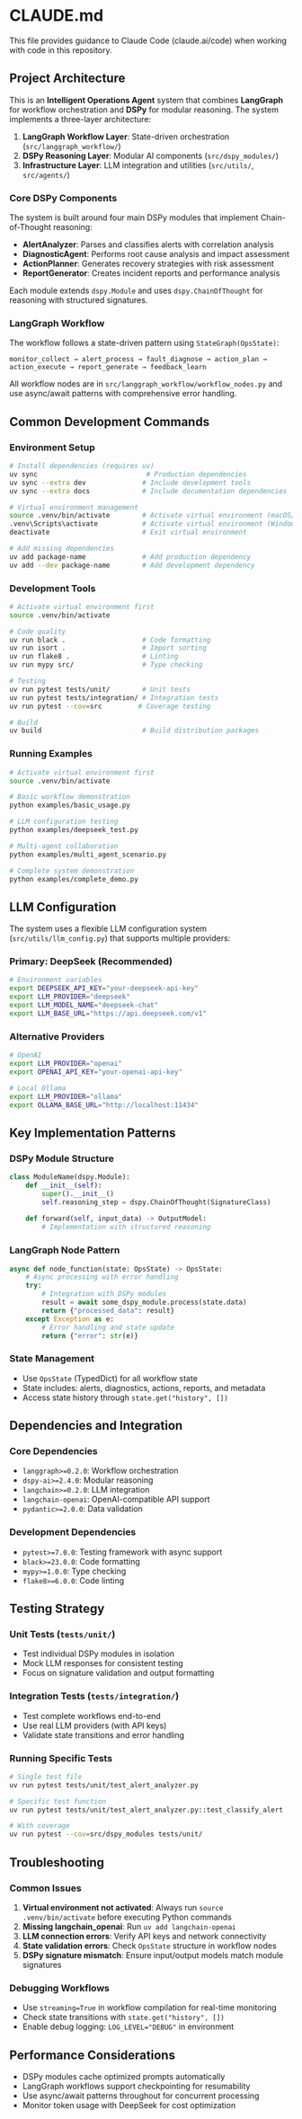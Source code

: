 # CLAUDE.md

This file provides guidance to Claude Code (claude.ai/code) when working with code in this repository.

## Project Architecture

This is an **Intelligent Operations Agent** system that combines **LangGraph** for workflow orchestration and **DSPy** for modular reasoning. The system implements a three-layer architecture:

1. **LangGraph Workflow Layer**: State-driven orchestration (`src/langgraph_workflow/`)
2. **DSPy Reasoning Layer**: Modular AI components (`src/dspy_modules/`)
3. **Infrastructure Layer**: LLM integration and utilities (`src/utils/`, `src/agents/`)

### Core DSPy Components

The system is built around four main DSPy modules that implement Chain-of-Thought reasoning:

- **AlertAnalyzer**: Parses and classifies alerts with correlation analysis
- **DiagnosticAgent**: Performs root cause analysis and impact assessment
- **ActionPlanner**: Generates recovery strategies with risk assessment
- **ReportGenerator**: Creates incident reports and performance analysis

Each module extends `dspy.Module` and uses `dspy.ChainOfThought` for reasoning with structured signatures.

### LangGraph Workflow

The workflow follows a state-driven pattern using `StateGraph(OpsState)`:

```
monitor_collect → alert_process → fault_diagnose → action_plan → action_execute → report_generate → feedback_learn
```

All workflow nodes are in `src/langgraph_workflow/workflow_nodes.py` and use async/await patterns with comprehensive error handling.

## Common Development Commands

### Environment Setup
```bash
# Install dependencies (requires uv)
uv sync                           # Production dependencies
uv sync --extra dev              # Include development tools
uv sync --extra docs             # Include documentation dependencies

# Virtual environment management
source .venv/bin/activate        # Activate virtual environment (macOS/Linux)
.venv\Scripts\activate           # Activate virtual environment (Windows)
deactivate                       # Exit virtual environment

# Add missing dependencies
uv add package-name              # Add production dependency
uv add --dev package-name        # Add development dependency
```

### Development Tools
```bash
# Activate virtual environment first
source .venv/bin/activate

# Code quality
uv run black .                   # Code formatting
uv run isort .                   # Import sorting
uv run flake8 .                  # Linting
uv run mypy src/                 # Type checking

# Testing
uv run pytest tests/unit/        # Unit tests
uv run pytest tests/integration/ # Integration tests
uv run pytest --cov=src         # Coverage testing

# Build
uv build                         # Build distribution packages
```

### Running Examples
```bash
# Activate virtual environment first
source .venv/bin/activate

# Basic workflow demonstration
python examples/basic_usage.py

# LLM configuration testing
python examples/deepseek_test.py

# Multi-agent collaboration
python examples/multi_agent_scenario.py

# Complete system demonstration
python examples/complete_demo.py
```

## LLM Configuration

The system uses a flexible LLM configuration system (`src/utils/llm_config.py`) that supports multiple providers:

### Primary: DeepSeek (Recommended)
```bash
# Environment variables
export DEEPSEEK_API_KEY="your-deepseek-api-key"
export LLM_PROVIDER="deepseek"
export LLM_MODEL_NAME="deepseek-chat"
export LLM_BASE_URL="https://api.deepseek.com/v1"
```

### Alternative Providers
```bash
# OpenAI
export LLM_PROVIDER="openai"
export OPENAI_API_KEY="your-openai-api-key"

# Local Ollama
export LLM_PROVIDER="ollama"
export OLLAMA_BASE_URL="http://localhost:11434"
```

## Key Implementation Patterns

### DSPy Module Structure
```python
class ModuleName(dspy.Module):
    def __init__(self):
        super().__init__()
        self.reasoning_step = dspy.ChainOfThought(SignatureClass)
    
    def forward(self, input_data) -> OutputModel:
        # Implementation with structured reasoning
```

### LangGraph Node Pattern
```python
async def node_function(state: OpsState) -> OpsState:
    # Async processing with error handling
    try:
        # Integration with DSPy modules
        result = await some_dspy_module.process(state.data)
        return {"processed_data": result}
    except Exception as e:
        # Error handling and state update
        return {"error": str(e)}
```

### State Management
- Use `OpsState` (TypedDict) for all workflow state
- State includes: alerts, diagnostics, actions, reports, and metadata
- Access state history through `state.get("history", [])`

## Dependencies and Integration

### Core Dependencies
- `langgraph>=0.2.0`: Workflow orchestration
- `dspy-ai>=2.4.0`: Modular reasoning
- `langchain>=0.2.0`: LLM integration
- `langchain-openai`: OpenAI-compatible API support
- `pydantic>=2.0.0`: Data validation

### Development Dependencies
- `pytest>=7.0.0`: Testing framework with async support
- `black>=23.0.0`: Code formatting
- `mypy>=1.0.0`: Type checking
- `flake8>=6.0.0`: Code linting

## Testing Strategy

### Unit Tests (`tests/unit/`)
- Test individual DSPy modules in isolation
- Mock LLM responses for consistent testing
- Focus on signature validation and output formatting

### Integration Tests (`tests/integration/`)
- Test complete workflows end-to-end
- Use real LLM providers (with API keys)
- Validate state transitions and error handling

### Running Specific Tests
```bash
# Single test file
uv run pytest tests/unit/test_alert_analyzer.py

# Specific test function
uv run pytest tests/unit/test_alert_analyzer.py::test_classify_alert

# With coverage
uv run pytest --cov=src/dspy_modules tests/unit/
```

## Troubleshooting

### Common Issues

1. **Virtual environment not activated**: Always run `source .venv/bin/activate` before executing Python commands
2. **Missing langchain_openai**: Run `uv add langchain-openai`
3. **LLM connection errors**: Verify API keys and network connectivity
4. **State validation errors**: Check `OpsState` structure in workflow nodes
5. **DSPy signature mismatch**: Ensure input/output models match module signatures

### Debugging Workflows
- Use `streaming=True` in workflow compilation for real-time monitoring
- Check state transitions with `state.get("history", [])`
- Enable debug logging: `LOG_LEVEL="DEBUG"` in environment

## Performance Considerations

- DSPy modules cache optimized prompts automatically
- LangGraph workflows support checkpointing for resumability
- Use async/await patterns throughout for concurrent processing
- Monitor token usage with DeepSeek for cost optimization